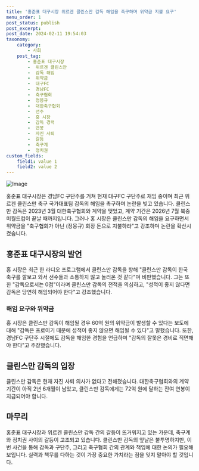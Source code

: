 ```yaml
---
title: '홍준표 대구시장 위르겐 클린스만 감독 해임을 촉구하며 위약금 지불 요구'
menu_order: 1
post_status: publish
post_excerpt: 
post_date: 2024-02-11 19:54:03
taxonomy:
    category:
        - 사회
    post_tag:
        - 홍준표 대구시장
        -  위르겐 클린스만
        -  감독 해임
        -  위약금
        -  대구FC
        -  경남FC
        -  축구협회
        -  정몽규
        -  대한축구협회
        -  선수
        -  홍 시장
        -  감독 경력
        -  연봉
        -  자진 사퇴
        -  갈등
        -  축구계
        -  정치권
custom_fields:
    field1: value 1
    field2: value 2
---
```


![Image](https://imgnews.pstatic.net/image/025/2024/02/10/0003340715_001_20240210183801093.jpg?type=w647)

홍준표 대구시장은 경남FC 구단주를 거쳐 현재 대구FC 구단주로 재임 중이며 최근 위르겐 클린스만 축구 국가대표팀 감독의 해임을 촉구하며 논란을 빚고 있습니다. 클린스만 감독은 2023년 3월 대한축구협회와 계약을 맺었고, 계약 기간은 2026년 7월 북중미월드컵이 끝날 때까지입니다. 그러나 홍 시장은 클린스만 감독의 해임을 요구하면서 위약금을 "축구협회가 아닌 (정몽규) 회장 돈으로 지불하라"고 강조하며 논란을 확산시켰습니다.
## 홍준표 대구시장의 발언
홍 시장은 최근 한 라디오 프로그램에서 클린스만 감독을 향해 "클린스만 감독이 한국 축구를 깔보고 와서 선수들과 소통하지 않고 놀러온 것 같다"며 비판했습니다. 그는 또한 "감독으로서는 0점"이라며 클린스만 감독의 전적을 의심하고, "성적이 좋지 않다면 감독은 당연히 해임되어야 한다"고 강조했습니다.
### 해임 요구와 위약금
홍 시장은 클린스만 감독이 해임될 경우 60억 원의 위약금이 발생할 수 있다는 보도에 대해 "감독은 프로이기 때문에 성적이 좋지 않으면 해임될 수 있다"고 말했습니다. 또한, 경남FC 구단주 시절에도 감독을 해임한 경험을 언급하며 "감독의 잘못은 경비로 직면해야 한다"고 주장했습니다.
## 클린스만 감독의 입장
클린스만 감독은 현재 자진 사퇴 의사가 없다고 전해졌습니다. 대한축구협회와의 계약 기간이 아직 2년 6개월이 남았고, 클린스만 감독에게는 72억 원에 달하는 잔여 연봉이 지급되어야 합니다.
## 마무리
홍준표 대구시장과 위르겐 클린스만 감독 간의 갈등이 뜨거워지고 있는 가운데, 축구계와 정치권 사이의 갈등이 고조되고 있습니다. 클린스만 감독의 앞날은 불투명하지만, 이번 사건을 통해 감독과 구단주, 그리고 축구협회 간의 관계와 책임에 대한 논의가 필요해 보입니다. 실력과 책무를 다하는 것이 가장 중요한 가치라는 점을 잊지 말아야 할 것입니다.

